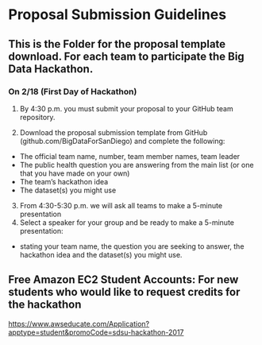 # Proposal Submission Guidelines

## This is the Folder for the proposal template download. For each team to participate the Big Data Hackathon.

### On 2/18 (First Day of Hackathon) 

1. By 4:30 p.m. you must submit your proposal to your GitHub team repository.

2. Download the proposal submission template from GitHub (github.com/BigDataForSanDiego) and complete the following:
  * The official team name, number, team member names, team leader
  * The public health question you are answering from the main list (or one that you have made on your own)
  * The team’s hackathon idea
  * The dataset(s) you might use

3. From 4:30-5:30 p.m. we will ask all teams to make a 5-minute presentation
4. Select a speaker for your group and be ready to make a 5-minute presentation:
  * stating your team name, the question you are seeking to answer, the hackathon idea and the dataset(s) you might use.

## Free Amazon EC2 Student Accounts: For new students who would like to request credits for the hackathon
https://www.awseducate.com/Application?apptype=student&promoCode=sdsu-hackathon-2017
